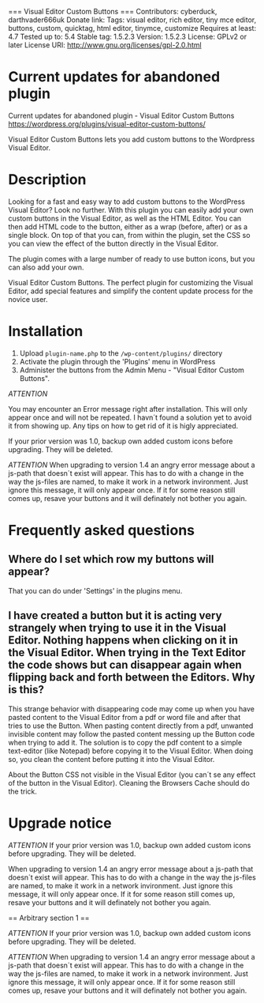=== Visual Editor Custom Buttons ===
Contributors: cyberduck, darthvader666uk
Donate link: 
Tags: visual editor, rich editor, tiny mce editor, buttons, custom, quicktag, html editor, tinymce, customize
Requires at least: 4.7
Tested up to: 5.4
Stable tag: 1.5.2.3
Version: 1.5.2.3
License: GPLv2 or later
License URI: http://www.gnu.org/licenses/gpl-2.0.html

# Current updates for abandoned plugin

Current updates for abandoned plugin - Visual Editor Custom Buttons https://wordpress.org/plugins/visual-editor-custom-buttons/

Visual Editor Custom Buttons lets you add custom buttons to the Wordpress Visual Editor. 

# Description

Looking for a fast and easy way to add custom buttons to the WordPress Visual Editor? Look no further. With this plugin you can easily add your own custom buttons in the Visual Editor, as well as the HTML Editor. You can then add HTML code to the button, either as a wrap (before, after) or as a single block. On top of that you can, from within the plugin, set the CSS so you can view the effect of the button directly in the Visual Editor.

The plugin comes with a large number of ready to use button icons, but you can also add your own.

Visual Editor Custom Buttons. The perfect plugin for customizing the Visual Editor, add special features and simplify the content update process for the novice user.

# Installation

1. Upload `plugin-name.php` to the `/wp-content/plugins/` directory
2. Activate the plugin through the 'Plugins' menu in WordPress
3. Administer the buttons from the Admin Menu - "Visual Editor Custom Buttons".

*ATTENTION*

You may encounter an Error message right after installation. This will only appear once and will not be repeated. I havn´t found a solution yet to avoid it from showing up. Any tips on how to get rid of it is higly appreciated.
 
If your prior version was 1.0, backup own added custom icons before upgrading. They will be deleted.

*ATTENTION* 
When upgrading to version 1.4 an angry error message about a js-path that doesn´t exist will appear. This has to do with a change in the way the js-files are named, to make it work in a network invironment. Just ignore this message, it will only appear once. If it for some reason still comes up, resave your buttons and it will definately not bother you again.

# Frequently asked questions

## Where do I set which row my buttons will appear?

That you can do under 'Settings' in the plugins menu.

## I have created a button but it is acting very strangely when trying to use it in the Visual Editor. Nothing happens when clicking on it in the Visual Editor. When trying in the Text Editor the code shows but can disappear again when flipping back and forth between the Editors. Why is this?

This strange behavior with disappearing code may come up when you have pasted content to the Visual Editor from a pdf or word file and after that tries to use the Button. When pasting content directly from a pdf, unwanted invisible content may follow the pasted content messing up the Button code when trying to add it. The solution is to copy the pdf content to a simple text-editor (like Notepad) before copying it to the Visual Editor. When doing so, you clean the content before putting it into the Visual Editor.

About the Button CSS not visible in the Visual Editor (you can´t se any effect of the button in the Visual Editor). Cleaning the Browsers Cache should do the trick.

# Upgrade notice

*ATTENTION* 
If your prior version was 1.0, backup own added custom icons before upgrading. They will be deleted.

When upgrading to version 1.4 an angry error message about a js-path that doesn´t exist will appear. This has to do with a change in the way the js-files are named, to make it work in a network invironment. Just ignore this message, it will only appear once. If it for some reason still comes up, resave your buttons and it will definately not bother you again.


== Arbitrary section 1 ==

*ATTENTION* 
If your prior version was 1.0, backup own added custom icons before upgrading. They will be deleted.

*ATTENTION* 
When upgrading to version 1.4 an angry error message about a js-path that doesn´t exist will appear. This has to do with a change in the way the js-files are named, to make it work in a network invironment. Just ignore this message, it will only appear once. If it for some reason still comes up, resave your buttons and it will definately not bother you again.